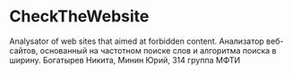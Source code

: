 # CheckTheWebsite
Analysator of web sites that aimed at forbidden content.
Анализатор веб-сайтов, основанный на частотном поиске слов и алгоритма поиска в ширину.
Богатырев Никита, Минин Юрий, 314 группа МФТИ
